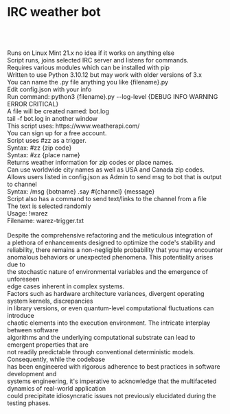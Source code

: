 # IRC weather bot<br><br>
<br>
Runs on Linux Mint 21.x no idea if it works on anything else<br>
Script runs, joins selected IRC server and listens for commands.<br>
Requires various modules which can be installed with pip<br>
Written to use Python 3.10.12 but may work with older versions of 3.x<br>
You can name the .py file anything you like {filename}.py<br>
Edit config.json with your info<br>
Run command: python3 {filename}.py --log-level {DEBUG INFO WARNING ERROR CRITICAL}<br>
A file will be created named: bot.log<br>
tail -f bot.log in another window<br>
This script uses: https://www.weatherapi.com/<br>
You can sign up for a free account.<br>
Script uses #zz as a trigger.<br>
Syntax: #zz {zip code}<br>
Syntax: #zz {place name}<br>
Returns weather information for zip codes or place names.<br>
Can use worldwide city names as well as USA and Canada zip codes.<br>
Allows users listed in config.json as Admin to send msg to bot that is output to channel<br>
Syntax: /msg {botname} .say #{channel} {message}<br>
Script also has a command to send text/links to the channel from a file<br>
The text is selected randomly<br>
Usage: !warez<br>
Filename: warez-trigger.txt<br>
<br>
Despite the comprehensive refactoring and the meticulous integration of <br>
a plethora of enhancements designed to optimize the code's stability and <br>
reliability, there remains a non-negligible probability that you may encounter<br>
anomalous behaviors or unexpected phenomena. This potentiality arises due to <br>
the stochastic nature of environmental variables and the emergence of unforeseen <br>
edge cases inherent in complex systems.<br>
Factors such as hardware architecture variances, divergent operating system kernels, discrepancies <br>
in library versions, or even quantum-level computational fluctuations can introduce<br>
chaotic elements into the execution environment. The intricate interplay between software <br>
algorithms and the underlying computational substrate can lead to emergent properties that are <br>
not readily predictable through conventional deterministic models. Consequently, while the codebase<br>
has been engineered with rigorous adherence to best practices in software development and<br>
systems engineering, it's imperative to acknowledge that the multifaceted dynamics of real-world application <br>
could precipitate idiosyncratic issues not previously elucidated during the testing phases.<br>
